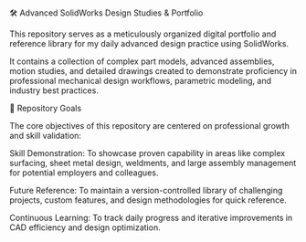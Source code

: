 🛠️ Advanced SolidWorks Design Studies & Portfolio

This repository serves as a meticulously organized digital portfolio and reference library for my daily advanced design practice using SolidWorks.

It contains a collection of complex part models, advanced assemblies, motion studies, and detailed drawings created to demonstrate proficiency in professional mechanical design workflows, parametric modeling, and industry best practices.

🚀 Repository Goals

The core objectives of this repository are centered on professional growth and skill validation:

Skill Demonstration: To showcase proven capability in areas like complex surfacing, sheet metal design, weldments, and large assembly management for potential employers and colleagues.

Future Reference: To maintain a version-controlled library of challenging projects, custom features, and design methodologies for quick reference.

Continuous Learning: To track daily progress and iterative improvements in CAD efficiency and design optimization.

